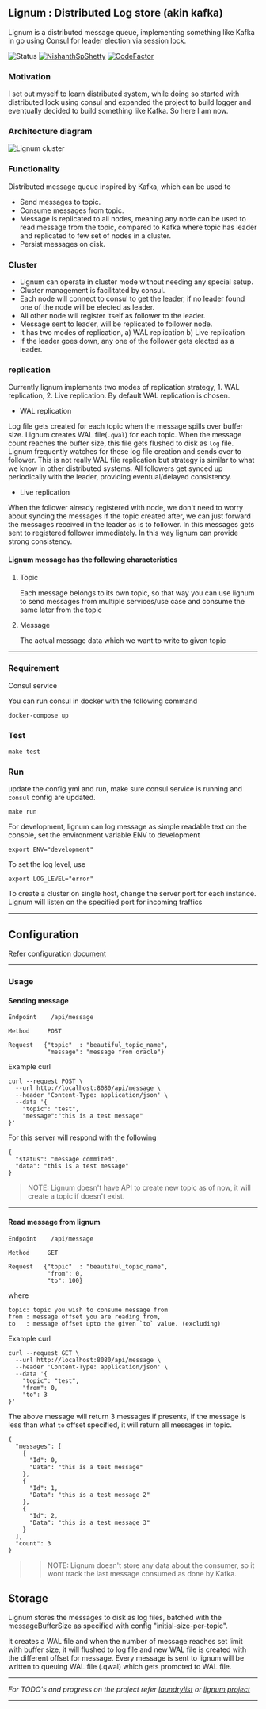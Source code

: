 ## Lignum : Distributed Log store (akin kafka)

Lignum is a distributed message queue, implementing something like Kafka in go using Consul for leader election via session lock.

![Status](https://github.com/NishanthSpShetty/lignum/actions/workflows/go.yml/badge.svg)
[![NishanthSpShetty](https://circleci.com/gh/NishanthSpShetty/lignum.svg?style=svg&circle-token=4de78d34762f2fe9f94fdbfc8cb5d29b146e813b)](https://app.circleci.com/pipelines/github/NishanthSpShetty/lignum)
[![CodeFactor](https://www.codefactor.io/repository/github/nishanthspshetty/lignum/badge?s=82e5d72d47892bd920b35d26664d7d3b0643cdd8)](https://www.codefactor.io/repository/github/nishanthspshetty/lignum)

### Motivation
I set out myself to learn distributed system, while doing so started with distributed lock using consul and expanded the project to build logger and eventually decided to build something like Kafka. So here I am now.

### Architecture diagram
![Lignum cluster](https://github.com/NishanthSpShetty/lignum/blob/master/resources/diagrams/lignum_system_design.png)


### Functionality
Distributed message queue inspired by Kafka, which can be used to
   * Send messages to topic.
   * Consume messages from topic.
   * Message is replicated to all nodes, meaning any node can be used to read message from the topic, compared to Kafka where topic has leader and replicated to few set of nodes in a cluster.
   * Persist messages on disk.
   
   
### Cluster
* Lignum can operate in cluster mode without needing any special setup.
* Cluster management is facilitated by consul.
* Each node will connect to consul to get the leader, if no leader found one of the node will be elected as leader.
* All other node will register itself as follower to the leader.
* Message sent to leader, will be replicated to follower node.
* It has two modes of replication, a) WAL replication b) Live replication
* If the leader goes down, any one of the follower gets elected as a leader.


### replication

Currently lignum implements two modes of replication strategy, 1. WAL replication, 2. Live replication. By default WAL replication is chosen.

* WAL replication

 Log file gets created for each topic when the message spills over buffer size. Lignum creates WAL file(`.qwal`) for each topic. 
 When the message count reaches the buffer size, this file gets flushed to disk as `log` file. 
 Lignum frequently watches for these log file creation and sends over to follower. This is not really WAL file replication but strategy is similar to what we know in other distributed systems.
 All followers get synced up periodically with the leader, providing eventual/delayed consistency.

* Live replication

 When the follower already registered with node, we don't need to worry about syncing the messages if the topic created after, we can just forward the messages received in the leader as is to follower. In this messages gets sent to registered follower immediately. In this way lignum can provide strong consistency. 

#### Lignum message has the following characteristics

1. Topic

    Each message belongs to its own topic, so that way you can use lignum to send  messages from multiple services/use case and consume the same later from the topic

2.  Message

    The actual message data which we want to write to given topic

---

### Requirement
Consul service

You can run consul in docker with the following command
```
docker-compose up
```

### Test
```
make test
```

### Run
update the config.yml and run, make sure consul service is running and `consul` config are updated.
```
make run
```

For development, lignum can log message as simple readable text on the console, set the environment variable ENV to development 
```
export ENV="development"
```

To set the log level, use
```
export LOG_LEVEL="error"
```

To create a cluster on single host, change the server port for each instance.
Lignum will listen on the specified port for incoming traffics

---


## Configuration
 
 Refer configuration [document](./doc/config.md)

---

### Usage

#### Sending message

```
Endpoint    /api/message

Method     POST

Request   {"topic"  : "beautiful_topic_name", 
           "message": "message from oracle"}
```

Example curl
```
curl --request POST \
  --url http://localhost:8080/api/message \
  --header 'Content-Type: application/json' \
  --data '{
	"topic": "test",
	"message":"this is a test message"
}'
```

For this server will respond with the following
```
{
  "status": "message commited",
  "data": "this is a test message"
}
```

> NOTE: Lignum doesn't have API to create new topic as of now, it will create a topic if doesn't exist.

---
#### Read message from lignum

```
Endpoint    /api/message

Method     GET

Request   {"topic"  : "beautiful_topic_name", 
           "from": 0,
           "to": 100}
```

where

    topic: topic you wish to consume message from
    from : message offset you are reading from,
    to   : message offset upto the given `to` value. (excluding)


Example curl

```
curl --request GET \
  --url http://localhost:8080/api/message \
  --header 'Content-Type: application/json' \
  --data '{
	"topic": "test",
	"from": 0,
	"to": 3
}'
```

The above message will return 3 messages if presents, if the message is less than what `to` offset specified, it will return all messages in topic.

```
{
  "messages": [
    {
      "Id": 0,
      "Data": "this is a test message"
    },
    {
      "Id": 1,
      "Data": "this is a test message 2"
    },
    {
      "Id": 2,
      "Data": "this is a test message 3"
    }
  ],
  "count": 3
}
```

>> NOTE: Lignum doesn't store any data about the consumer, so it wont track the last message consumed as done by Kafka. 

## Storage

Lignum stores the messages to disk as log files, batched with the messageBufferSize  as specified with config "initial-size-per-topic".

It creates a WAL file and when the number of message reaches set limit with buffer size, it will flushed to log file and new WAL file is created with the different offset for message.
Every message is sent to lignum will be written to queuing WAL file (.qwal) which gets promoted to WAL file.


---

*For TODO's and progress on the project refer [laundrylist](https://github.com/NishanthSpShetty/lignum/blob/master/laundrylist.md) or [lignum project](https://github.com/NishanthSpShetty/lignum/projects/1)*

---

